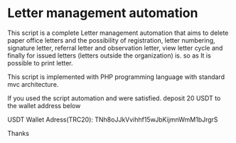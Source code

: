 # Letter management automation
This script is a complete Letter management automation that aims to delete paper office letters and the possibility of registration, letter numbering, signature letter, referral letter and observation letter, view letter cycle and finally for issued letters (letters outside the organization) is. so  as It is possible to print letter.

This script is implemented with PHP programming language with standard mvc architecture.


If you used the script automation and were satisfied.
deposit 20 USDT to the wallet address below

USDT Wallet Adress(TRC20):
TNh8oJJkVvihhf15wJbKijmnWmM1bJrgrS 


Thanks
